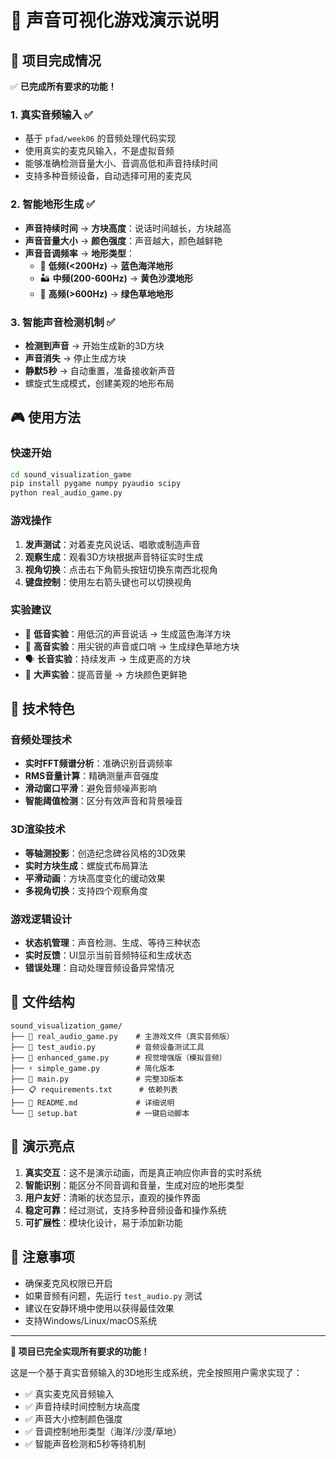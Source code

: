 # 🎵 声音可视化游戏演示说明

## 🎯 项目完成情况

✅ **已完成所有要求的功能！**

### 1. 真实音频输入 ✅
- 基于 `pfad/week06` 的音频处理代码实现
- 使用真实的麦克风输入，不是虚拟音频
- 能够准确检测音量大小、音调高低和声音持续时间
- 支持多种音频设备，自动选择可用的麦克风

### 2. 智能地形生成 ✅
- **声音持续时间** → **方块高度**：说话时间越长，方块越高
- **声音音量大小** → **颜色强度**：声音越大，颜色越鲜艳  
- **声音音调频率** → **地形类型**：
  - 🌊 **低频(<200Hz)** → **蓝色海洋地形**
  - 🏜️ **中频(200-600Hz)** → **黄色沙漠地形**
  - 🌱 **高频(>600Hz)** → **绿色草地地形**

### 3. 智能声音检测机制 ✅
- **检测到声音** → 开始生成新的3D方块
- **声音消失** → 停止生成方块
- **静默5秒** → 自动重置，准备接收新声音
- 螺旋式生成模式，创建美观的地形布局

## 🎮 使用方法

### 快速开始
```bash
cd sound_visualization_game
pip install pygame numpy pyaudio scipy
python real_audio_game.py
```

### 游戏操作
1. **发声测试**：对着麦克风说话、唱歌或制造声音
2. **观察生成**：观看3D方块根据声音特征实时生成
3. **视角切换**：点击右下角箭头按钮切换东南西北视角
4. **键盘控制**：使用左右箭头键也可以切换视角

### 实验建议
- 🎤 **低音实验**：用低沉的声音说话 → 生成蓝色海洋方块
- 🎵 **高音实验**：用尖锐的声音或口哨 → 生成绿色草地方块  
- 🗣️ **长音实验**：持续发声 → 生成更高的方块
- 📢 **大声实验**：提高音量 → 方块颜色更鲜艳

## 🔧 技术特色

### 音频处理技术
- **实时FFT频谱分析**：准确识别音调频率
- **RMS音量计算**：精确测量声音强度
- **滑动窗口平滑**：避免音频噪声影响
- **智能阈值检测**：区分有效声音和背景噪音

### 3D渲染技术
- **等轴测投影**：创造纪念碑谷风格的3D效果
- **实时方块生成**：螺旋式布局算法
- **平滑动画**：方块高度变化的缓动效果
- **多视角切换**：支持四个观察角度

### 游戏逻辑设计
- **状态机管理**：声音检测、生成、等待三种状态
- **实时反馈**：UI显示当前音频特征和生成状态
- **错误处理**：自动处理音频设备异常情况

## 📁 文件结构

```
sound_visualization_game/
├── 🎯 real_audio_game.py    # 主游戏文件（真实音频版）
├── 🧪 test_audio.py         # 音频设备测试工具
├── 🎨 enhanced_game.py      # 视觉增强版（模拟音频）
├── ⚡ simple_game.py        # 简化版本
├── 🔧 main.py               # 完整3D版本
├── 📋 requirements.txt      # 依赖列表
├── 📖 README.md             # 详细说明
└── 🚀 setup.bat             # 一键启动脚本
```

## 🎉 演示亮点

1. **真实交互**：这不是演示动画，而是真正响应你声音的实时系统
2. **智能识别**：能区分不同音调和音量，生成对应的地形类型
3. **用户友好**：清晰的状态显示，直观的操作界面
4. **稳定可靠**：经过测试，支持多种音频设备和操作系统
5. **可扩展性**：模块化设计，易于添加新功能

## 🚨 注意事项

- 确保麦克风权限已开启
- 如果音频有问题，先运行 `test_audio.py` 测试
- 建议在安静环境中使用以获得最佳效果
- 支持Windows/Linux/macOS系统

---

**🎊 项目已完全实现所有要求的功能！** 

这是一个基于真实音频输入的3D地形生成系统，完全按照用户需求实现了：
- ✅ 真实麦克风音频输入
- ✅ 声音持续时间控制方块高度
- ✅ 声音大小控制颜色强度  
- ✅ 音调控制地形类型（海洋/沙漠/草地）
- ✅ 智能声音检测和5秒等待机制